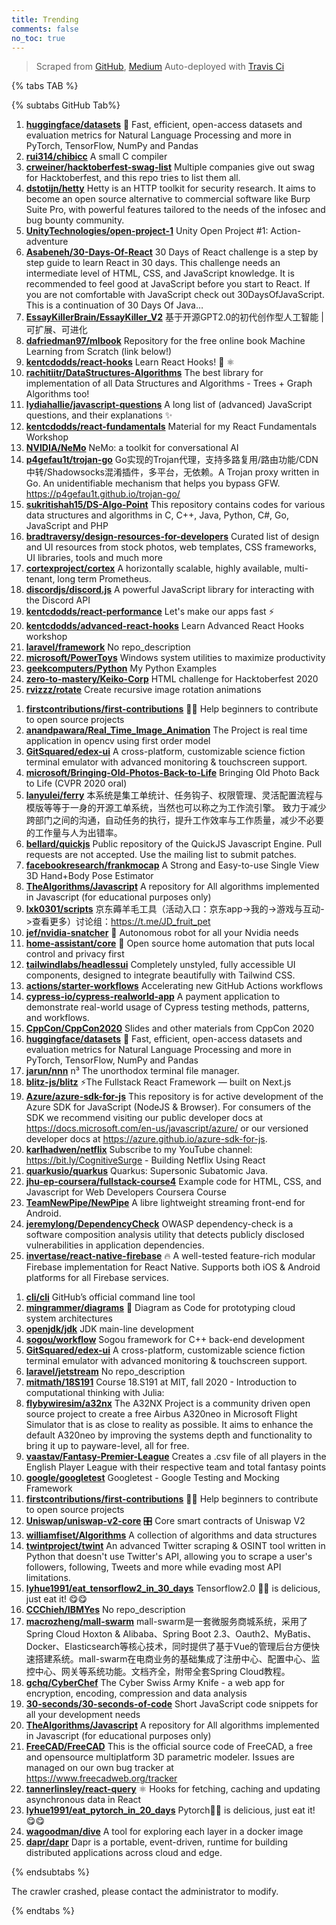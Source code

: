 ```yaml
---
title: Trending
comments: false
no_toc: true
---
```


> Scraped from [GitHub](https://github.com/trending), [Medium](https://medium.com/topic/popular)
Auto-deployed with [Travis Ci](https://travis-ci.org/)

{% tabs TAB %}
<!-- tab GitHub -->
{% subtabs GitHub Tab%}
<!-- tab Daily -->
1. [**huggingface/datasets**](https://github.com/huggingface/datasets)
🤗 Fast, efficient, open-access datasets and evaluation metrics for Natural Language Processing and more in PyTorch, TensorFlow, NumPy and Pandas
2. [**rui314/chibicc**](https://github.com/rui314/chibicc)
A small C compiler
3. [**crweiner/hacktoberfest-swag-list**](https://github.com/crweiner/hacktoberfest-swag-list)
Multiple companies give out swag for Hacktoberfest, and this repo tries to list them all.
4. [**dstotijn/hetty**](https://github.com/dstotijn/hetty)
Hetty is an HTTP toolkit for security research. It aims to become an open source alternative to commercial software like Burp Suite Pro, with powerful features tailored to the needs of the infosec and bug bounty community.
5. [**UnityTechnologies/open-project-1**](https://github.com/UnityTechnologies/open-project-1)
Unity Open Project #1: Action-adventure
6. [**Asabeneh/30-Days-Of-React**](https://github.com/Asabeneh/30-Days-Of-React)
30 Days of React challenge is a step by step guide to learn React in 30 days. This challenge needs an intermediate level of HTML, CSS, and JavaScript knowledge. It is recommended to feel good at JavaScript before you start to React. If you are not comfortable with JavaScript check out 30DaysOfJavaScript. This is a continuation of 30 Days Of Java…
7. [**EssayKillerBrain/EssayKiller_V2**](https://github.com/EssayKillerBrain/EssayKiller_V2)
基于开源GPT2.0的初代创作型人工智能 | 可扩展、可进化
8. [**dafriedman97/mlbook**](https://github.com/dafriedman97/mlbook)
Repository for the free online book Machine Learning from Scratch (link below!)
9. [**kentcdodds/react-hooks**](https://github.com/kentcdodds/react-hooks)
Learn React Hooks! 🎣 ⚛
10. [**rachitiitr/DataStructures-Algorithms**](https://github.com/rachitiitr/DataStructures-Algorithms)
The best library for implementation of all Data Structures and Algorithms - Trees + Graph Algorithms too!
11. [**lydiahallie/javascript-questions**](https://github.com/lydiahallie/javascript-questions)
A long list of (advanced) JavaScript questions, and their explanations ✨
12. [**kentcdodds/react-fundamentals**](https://github.com/kentcdodds/react-fundamentals)
Material for my React Fundamentals Workshop
13. [**NVIDIA/NeMo**](https://github.com/NVIDIA/NeMo)
NeMo: a toolkit for conversational AI
14. [**p4gefau1t/trojan-go**](https://github.com/p4gefau1t/trojan-go)
Go实现的Trojan代理，支持多路复用/路由功能/CDN中转/Shadowsocks混淆插件，多平台，无依赖。A Trojan proxy written in Go. An unidentifiable mechanism that helps you bypass GFW. https://p4gefau1t.github.io/trojan-go/
15. [**sukritishah15/DS-Algo-Point**](https://github.com/sukritishah15/DS-Algo-Point)
This repository contains codes for various data structures and algorithms in C, C++, Java, Python, C#, Go, JavaScript and PHP
16. [**bradtraversy/design-resources-for-developers**](https://github.com/bradtraversy/design-resources-for-developers)
Curated list of design and UI resources from stock photos, web templates, CSS frameworks, UI libraries, tools and much more
17. [**cortexproject/cortex**](https://github.com/cortexproject/cortex)
A horizontally scalable, highly available, multi-tenant, long term Prometheus.
18. [**discordjs/discord.js**](https://github.com/discordjs/discord.js)
A powerful JavaScript library for interacting with the Discord API
19. [**kentcdodds/react-performance**](https://github.com/kentcdodds/react-performance)
Let's make our apps fast ⚡
20. [**kentcdodds/advanced-react-hooks**](https://github.com/kentcdodds/advanced-react-hooks)
Learn Advanced React Hooks workshop
21. [**laravel/framework**](https://github.com/laravel/framework)
No repo_description
22. [**microsoft/PowerToys**](https://github.com/microsoft/PowerToys)
Windows system utilities to maximize productivity
23. [**geekcomputers/Python**](https://github.com/geekcomputers/Python)
My Python Examples
24. [**zero-to-mastery/Keiko-Corp**](https://github.com/zero-to-mastery/Keiko-Corp)
HTML challenge for Hacktoberfest 2020
25. [**rvizzz/rotate**](https://github.com/rvizzz/rotate)
Create recursive image rotation animations
<!-- endtab -->
<!-- tab Weekly -->
1. [**firstcontributions/first-contributions**](https://github.com/firstcontributions/first-contributions)
🚀✨ Help beginners to contribute to open source projects
2. [**anandpawara/Real_Time_Image_Animation**](https://github.com/anandpawara/Real_Time_Image_Animation)
The Project is real time application in opencv using first order model
3. [**GitSquared/edex-ui**](https://github.com/GitSquared/edex-ui)
A cross-platform, customizable science fiction terminal emulator with advanced monitoring & touchscreen support.
4. [**microsoft/Bringing-Old-Photos-Back-to-Life**](https://github.com/microsoft/Bringing-Old-Photos-Back-to-Life)
Bringing Old Photo Back to Life (CVPR 2020 oral)
5. [**lanyulei/ferry**](https://github.com/lanyulei/ferry)
本系统是集工单统计、任务钩子、权限管理、灵活配置流程与模版等等于一身的开源工单系统，当然也可以称之为工作流引擎。 致力于减少跨部门之间的沟通，自动任务的执行，提升工作效率与工作质量，减少不必要的工作量与人为出错率。
6. [**bellard/quickjs**](https://github.com/bellard/quickjs)
Public repository of the QuickJS Javascript Engine. Pull requests are not accepted. Use the mailing list to submit patches.
7. [**facebookresearch/frankmocap**](https://github.com/facebookresearch/frankmocap)
A Strong and Easy-to-use Single View 3D Hand+Body Pose Estimator
8. [**TheAlgorithms/Javascript**](https://github.com/TheAlgorithms/Javascript)
A repository for All algorithms implemented in Javascript (for educational purposes only)
9. [**lxk0301/scripts**](https://github.com/lxk0301/scripts)
京东薅羊毛工具（活动入口：京东app->我的->游戏与互动->查看更多）讨论组：https://t.me/JD_fruit_pet
10. [**jef/nvidia-snatcher**](https://github.com/jef/nvidia-snatcher)
🤖 Autonomous robot for all your Nvidia needs
11. [**home-assistant/core**](https://github.com/home-assistant/core)
🏡 Open source home automation that puts local control and privacy first
12. [**tailwindlabs/headlessui**](https://github.com/tailwindlabs/headlessui)
Completely unstyled, fully accessible UI components, designed to integrate beautifully with Tailwind CSS.
13. [**actions/starter-workflows**](https://github.com/actions/starter-workflows)
Accelerating new GitHub Actions workflows
14. [**cypress-io/cypress-realworld-app**](https://github.com/cypress-io/cypress-realworld-app)
A payment application to demonstrate real-world usage of Cypress testing methods, patterns, and workflows.
15. [**CppCon/CppCon2020**](https://github.com/CppCon/CppCon2020)
Slides and other materials from CppCon 2020
16. [**huggingface/datasets**](https://github.com/huggingface/datasets)
🤗 Fast, efficient, open-access datasets and evaluation metrics for Natural Language Processing and more in PyTorch, TensorFlow, NumPy and Pandas
17. [**jarun/nnn**](https://github.com/jarun/nnn)
n³ The unorthodox terminal file manager.
18. [**blitz-js/blitz**](https://github.com/blitz-js/blitz)
⚡️The Fullstack React Framework — built on Next.js
19. [**Azure/azure-sdk-for-js**](https://github.com/Azure/azure-sdk-for-js)
This repository is for active development of the Azure SDK for JavaScript (NodeJS & Browser). For consumers of the SDK we recommend visiting our public developer docs at https://docs.microsoft.com/en-us/javascript/azure/ or our versioned developer docs at https://azure.github.io/azure-sdk-for-js.
20. [**karlhadwen/netflix**](https://github.com/karlhadwen/netflix)
Subscribe to my YouTube channel: https://bit.ly/CognitiveSurge - Building Netflix Using React
21. [**quarkusio/quarkus**](https://github.com/quarkusio/quarkus)
Quarkus: Supersonic Subatomic Java.
22. [**jhu-ep-coursera/fullstack-course4**](https://github.com/jhu-ep-coursera/fullstack-course4)
Example code for HTML, CSS, and Javascript for Web Developers Coursera Course
23. [**TeamNewPipe/NewPipe**](https://github.com/TeamNewPipe/NewPipe)
A libre lightweight streaming front-end for Android.
24. [**jeremylong/DependencyCheck**](https://github.com/jeremylong/DependencyCheck)
OWASP dependency-check is a software composition analysis utility that detects publicly disclosed vulnerabilities in application dependencies.
25. [**invertase/react-native-firebase**](https://github.com/invertase/react-native-firebase)
🔥 A well-tested feature-rich modular Firebase implementation for React Native. Supports both iOS & Android platforms for all Firebase services.
<!-- endtab -->
<!-- tab Monthly -->
1. [**cli/cli**](https://github.com/cli/cli)
GitHub’s official command line tool
2. [**mingrammer/diagrams**](https://github.com/mingrammer/diagrams)
🎨 Diagram as Code for prototyping cloud system architectures
3. [**openjdk/jdk**](https://github.com/openjdk/jdk)
JDK main-line development
4. [**sogou/workflow**](https://github.com/sogou/workflow)
Sogou framework for C++ back-end development
5. [**GitSquared/edex-ui**](https://github.com/GitSquared/edex-ui)
A cross-platform, customizable science fiction terminal emulator with advanced monitoring & touchscreen support.
6. [**laravel/jetstream**](https://github.com/laravel/jetstream)
No repo_description
7. [**mitmath/18S191**](https://github.com/mitmath/18S191)
Course 18.S191 at MIT, fall 2020 - Introduction to computational thinking with Julia:
8. [**flybywiresim/a32nx**](https://github.com/flybywiresim/a32nx)
The A32NX Project is a community driven open source project to create a free Airbus A320neo in Microsoft Flight Simulator that is as close to reality as possible. It aims to enhance the default A320neo by improving the systems depth and functionality to bring it up to payware-level, all for free.
9. [**vaastav/Fantasy-Premier-League**](https://github.com/vaastav/Fantasy-Premier-League)
Creates a .csv file of all players in the English Player League with their respective team and total fantasy points
10. [**google/googletest**](https://github.com/google/googletest)
Googletest - Google Testing and Mocking Framework
11. [**firstcontributions/first-contributions**](https://github.com/firstcontributions/first-contributions)
🚀✨ Help beginners to contribute to open source projects
12. [**Uniswap/uniswap-v2-core**](https://github.com/Uniswap/uniswap-v2-core)
🎛 Core smart contracts of Uniswap V2
13. [**williamfiset/Algorithms**](https://github.com/williamfiset/Algorithms)
A collection of algorithms and data structures
14. [**twintproject/twint**](https://github.com/twintproject/twint)
An advanced Twitter scraping & OSINT tool written in Python that doesn't use Twitter's API, allowing you to scrape a user's followers, following, Tweets and more while evading most API limitations.
15. [**lyhue1991/eat_tensorflow2_in_30_days**](https://github.com/lyhue1991/eat_tensorflow2_in_30_days)
Tensorflow2.0 🍎🍊 is delicious, just eat it! 😋😋
16. [**CCChieh/IBMYes**](https://github.com/CCChieh/IBMYes)
No repo_description
17. [**macrozheng/mall-swarm**](https://github.com/macrozheng/mall-swarm)
mall-swarm是一套微服务商城系统，采用了 Spring Cloud Hoxton & Alibaba、Spring Boot 2.3、Oauth2、MyBatis、Docker、Elasticsearch等核心技术，同时提供了基于Vue的管理后台方便快速搭建系统。mall-swarm在电商业务的基础集成了注册中心、配置中心、监控中心、网关等系统功能。文档齐全，附带全套Spring Cloud教程。
18. [**gchq/CyberChef**](https://github.com/gchq/CyberChef)
The Cyber Swiss Army Knife - a web app for encryption, encoding, compression and data analysis
19. [**30-seconds/30-seconds-of-code**](https://github.com/30-seconds/30-seconds-of-code)
Short JavaScript code snippets for all your development needs
20. [**TheAlgorithms/Javascript**](https://github.com/TheAlgorithms/Javascript)
A repository for All algorithms implemented in Javascript (for educational purposes only)
21. [**FreeCAD/FreeCAD**](https://github.com/FreeCAD/FreeCAD)
This is the official source code of FreeCAD, a free and opensource multiplatform 3D parametric modeler. Issues are managed on our own bug tracker at https://www.freecadweb.org/tracker
22. [**tannerlinsley/react-query**](https://github.com/tannerlinsley/react-query)
⚛️ Hooks for fetching, caching and updating asynchronous data in React
23. [**lyhue1991/eat_pytorch_in_20_days**](https://github.com/lyhue1991/eat_pytorch_in_20_days)
Pytorch🍊🍉 is delicious, just eat it! 😋😋
24. [**wagoodman/dive**](https://github.com/wagoodman/dive)
A tool for exploring each layer in a docker image
25. [**dapr/dapr**](https://github.com/dapr/dapr)
Dapr is a portable, event-driven, runtime for building distributed applications across cloud and edge.
<!-- endtab -->
{% endsubtabs %}
<!-- endtab -->
<!-- tab Medium -->
The crawler crashed, please contact the administrator to modify.
<!-- endtab -->
{% endtabs %}
